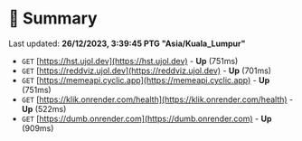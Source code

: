# 📖 Summary
Last updated: **26/12/2023, 3:39:45 PTG "Asia/Kuala_Lumpur"**

- `GET` [https://hst.ujol.dev](https://hst.ujol.dev) - **Up** (751ms)
- `GET` [https://reddviz.ujol.dev](https://reddviz.ujol.dev) - **Up** (701ms)
- `GET` [https://memeapi.cyclic.app](https://memeapi.cyclic.app) - **Up** (751ms)
- `GET` [https://klik.onrender.com/health](https://klik.onrender.com/health) - **Up** (522ms)
- `GET` [https://dumb.onrender.com](https://dumb.onrender.com) - **Up** (909ms)
